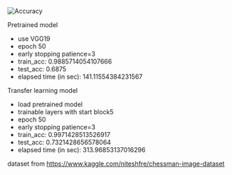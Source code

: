 ![Accuracy](https://user-images.githubusercontent.com/66017052/115433993-2314b400-a243-11eb-8b51-b7b36e87f97a.png)

Pretrained model
+ use VGG19
+ epoch 50
+ early stopping patience=3
+ train_acc:  0.9885714054107666
+ test_acc:  0.6875
+ elapsed time (in sec):  141.11554384231567

Transfer learning model
+ load pretrained model
+ trainable layers with start block5 
+ epoch 50
+ early stopping patience=3
+ train_acc:  0.9971428513526917
+ test_acc:  0.7321428656578064
+ elapsed time (in sec):  313.96853137016296

dataset from https://www.kaggle.com/niteshfre/chessman-image-dataset
